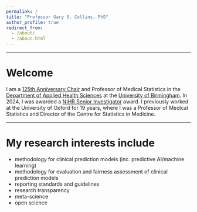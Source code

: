```yaml
---
permalink: /
title: "Professor Gary S. Collins, PhD"
author_profile: true
redirect_from: 
  - /about/
  - /about.html
---
```

<hr>
<h1>Welcome</h1>
I am a <a href="https://www.birmingham.ac.uk/research/125th-anniversary-fellows-and-chairs">125th Anniversary Chair</a> and Professor of Medical Statistics in the <a href="https://www.birmingham.ac.uk/about/college-of-medicine-and-health/applied-health-sciences">Department of Applied Health Sciences</a> at the <a href="https://www.birmingham.ac.uk/">University of Birmingham</a>. In 2024, I was awarded a <a href="https://www.nihr.ac.uk/people/professor-gary-collins">NIHR Senior Investigator</a> award. I previously worked at the University of Oxford for 19 years, where I was a Professor of Medical Statistics and Director of the Centre for Statistics in Medicine. 

<hr>
<h1>My research interests include</h1>
<ul>
  <li>methodology for clinical prediction models (inc. predictive AI/machine learning)</li>
  <li>methodology for evaluation and fairness assessment of clinical prediction models</li>
  <li>reporting standards and guidelines</li>  
  <li>research transparency</li>
  <li>meta-science</li>
  <li>open science</li>
</ul>


